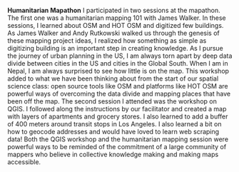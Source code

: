 **Humanitarian Mapathon**
I participated in two sessions at the mapathon. The first one was a humanitarian mapping 101 with James Walker. In these sessions, I learned about OSM and HOT OSM and digitized few buildings. As James Walker and Andy Rutkowski walked us through the genesis of these mapping project ideas, I realized how something as simple as digitizing building is an important step in creating knowledge. As I pursue the journey of urban planning in the US, I am always torn apart by deep data divide between cities in the US and cities in the Global South. When I am in Nepal, I am always surprised to see how little is on the map. This workshop added to what we have been thinking about from the start of our spatial science class: open source tools like OSM and platforms like HOT OSM are powerful ways of overcoming the data divide and mapping places that have been off the map. The second session I attended was the workshop on QGIS. I followed along the instructions by our facilitator and created a map with layers of apartments and grocery stores. I also learned to add a buffer of 400 meters around transit stops in Los Angeles. I also learned a bit on how to geocode addresses and would have loved to learn web scraping data! Both the QGIS workshop and the humanitarian mapping session were powerful ways to be reminded of the commitment of a large community of mappers who believe in collective knowledge making and making maps accessible. 
